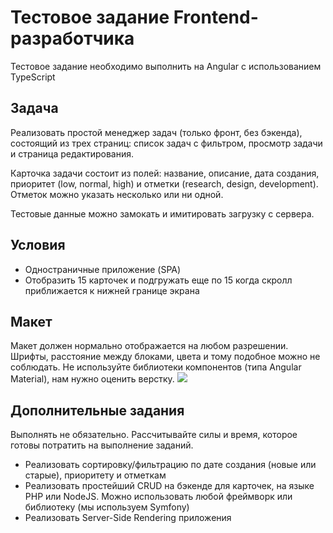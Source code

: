 # Тестовое задание Frontend-разработчика
Тестовое задание необходимо выполнить на Angular с использованием TypeScript

## Задача
Реализовать простой менеджер задач (только фронт, без бэкенда),
состоящий из трех страниц: список задач с фильтром, просмотр
задачи и страница редактирования.

Карточка задачи состоит из полей: название, описание, дата создания,
приоритет (low, normal, high) и отметки (research, design, development).
Отметок можно указать несколько или ни одной.

Тестовые данные можно замокать и имитировать загрузку с сервера.

## Условия
- Одностраничные приложение (SPA)
- Отобразить 15 карточек и подгружать еще по 15 когда скролл
приближается к нижней границе экрана

## Макет
Макет должен нормально отображается на любом разрешении. Шрифты,
расстояние между блоками, цвета и тому подобное можно не соблюдать.
Не используйте библиотеки компонентов (типа Angular Material), нам
нужно оценить верстку.
![](preview.jpg?raw=true)

## Дополнительные задания
Выполнять не обязательно. Рассчитывайте силы и время, которое готовы потратить
на выполнение заданий.

- Реализовать сортировку/фильтрацию по дате создания (новые или старые),
приоритету и отметкам
- Реализовать простейший CRUD на бэкенде для карточек, на языке
PHP или NodeJS. Можно использовать любой фреймворк или библиотеку
(мы используем Symfony)
- Реализовать Server-Side Rendering приложения
